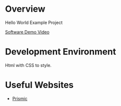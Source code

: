 # Overview

Hello World Example Project

[Software Demo Video](http://youtube.link.goes.here)

# Development Environment

Html with CSS to style.

# Useful Websites

* [Prismic](https://prismic.io/blog/css-text-animations)